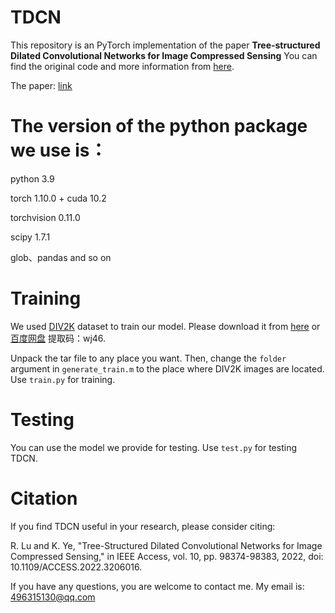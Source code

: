 # TDCN
This repository is an PyTorch implementation of the paper **Tree-structured Dilated Convolutional Networks for Image Compressed Sensing**
You can find the original code and more information from [here](https://github.com/UHADS/TDCN). 

The paper: [link](https://ieeexplore.ieee.org/stamp/stamp.jsp?tp=&arnumber=9889727) 

# The version of the python package we use is：
python 3.9

torch 1.10.0 + cuda 10.2

torchvision 0.11.0

scipy 1.7.1

glob、pandas and so on


# Training
We used [DIV2K](http://www.vision.ee.ethz.ch/%7Etimofter/publications/Agustsson-CVPRW-2017.pdf) dataset to train our model. Please download it from [here](https://data.vision.ee.ethz.ch/cvl/DIV2K/) or 
[百度网盘](https://pan.baidu.com/s/1IdFe83rPXEjquLb_1Kqf4g) 提取码：wj46.  

Unpack the tar file to any place you want. Then, change the ```folder``` argument in ```generate_train.m``` to the place where DIV2K images are located. Use ```train.py``` for training.

# Testing
You can use the model we provide for testing. Use ```test.py``` for testing TDCN.

# Citation
If you find TDCN useful in your research, please consider citing:

R. Lu and K. Ye, "Tree-Structured Dilated Convolutional Networks for Image Compressed Sensing," in IEEE Access, vol. 10, pp. 98374-98383, 2022, doi: 10.1109/ACCESS.2022.3206016.

If you have any questions, you are welcome to contact me. My email is: 496315130@qq.com
